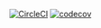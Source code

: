 [![CircleCI](https://circleci.com/gh/lorenzomartino86/anomaly-detector.svg?style=shield&circle-token=:circle-token)](https://circleci.com/gh/lorenzomartino86/anomaly-detector)
[![codecov](https://codecov.io/gh/lorenzomartino86/anomaly-detector/branch/master/graph/badge.svg)](https://codecov.io/gh/lorenzomartino86/anomaly-detector)